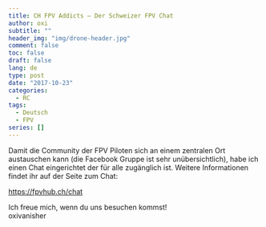 ```yaml
---
title: CH FPV Addicts – Der Schweizer FPV Chat
author: oxi
subtitle: ""
header_img: "img/drone-header.jpg"
comment: false
toc: false
draft: false
lang: de
type: post
date: "2017-10-23"
categories:
  - RC
tags:
  - Deutsch
  - FPV
series: []
---
```

Damit die Community der FPV Piloten sich an einem zentralen Ort austauschen kann (die Facebook Gruppe ist sehr unübersichtlich), habe ich einen Chat eingerichtet der für alle zugänglich ist. Weitere Informationen findet ihr auf der Seite zum Chat:

https://fpvhub.ch/chat

Ich freue mich, wenn du uns besuchen kommst!<br />
oxivanisher
